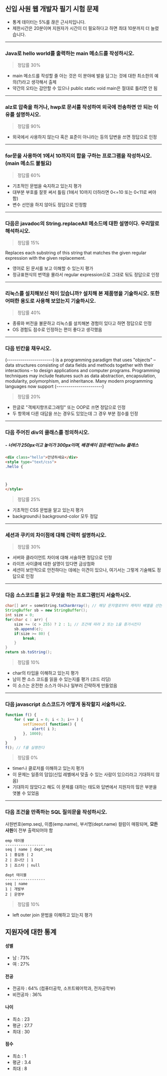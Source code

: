 ## 신입 사원 웹 개발자 필기 시험 문제

- 통계 데이터는 5%를 끊은 근사치입니다.
- 제한시간은 20분이며 지원자가 시간이 더 필요하다고 하면 최대 10분까지 더 늘렸습니다.

---

### Java로 hello world를 출력하는 main 메소드를 작성하시오.
> 정답률 30%

- main 메소드를 작성할 줄 아는 것은 이 분야에 발을 담그는 것에 대한 최소한의 예의(?)라고 생각해서 출제
- 약간의 오타는 감안할 수 있으나 public static void main은 절대로 틀리면 안 됨

---

### alz로 압축을 하거나, hwp로 문서를 작성하여 외국에 전송하면 안 되는 이유를 설명하시오.
>정답률 90%

- 외국에서 사용하지 않는다 혹은 표준이 아니라는 등의 답변을 쓰면 정답으로 인정

---
### for문을 사용하여 1에서 10까지의 합을 구하는 프로그램을 작성하시오. (main 메소드 불필요)
> 정답률 60%

- 기초적인 문법을 숙지하고 있는지 평가
- 대부분 부호를 잘못 써서 틀림 (1에서 10까지 더하라면 0<=10 또는 0<11로 써야 함)
- 변수 선언을 하지 않아도 정답으로 인정함

---

### 다음은 javadoc의 String.replaceAll 메소드에 대한 설명이다. 우리말로 해석하시오.
> 정답률 15%

Replaces each substring of this string that matches the given regular expression with the given replacement.

- 영어로 된 문서를 보고 이해할 수 있는지 평가
- 정규표현식의 번역을 몰라서 regular expression으로 그대로 둬도 정답으로 인정

---
### 리눅스를 설치해보신 적이 있습니까? 설치해 본 제품명을 기술하시오. 또한 어떠한 용도로 사용해 보았는지 기술하시오.
> 정답률 40%

- 종류와 버전을 불문하고 리눅스를 설치해본 경험이 있다고 하면 정답으로 인정
- OS 경험도 점수로 인정하는 편이 좋다고 생각했음

---

### 다음 빈칸을 채우시오.

(-----------------------) is a programming paradigm that uses "objects" – data structures consisting of data fields and methods together with their interactions – to design applications and computer programs. Programming techniques may include features such as data abstraction, encapsulation,
modularity, polymorphism, and inheritance. Many modern programming languages now support (-----------------------)

> 정답률 20%

- 한글로 "객체지향프로그래밍" 또는 OOP로 쓰면 정답으로 인정
- 두 항목에 다른 대답을 쓰는 경우도 있었는데 그 경우 부분 점수를 인정

---

### 다음 주어진 div의 클래스를 정의하시오.

##### - 너비가 250px이고 높이가 300px이며, 배경색이 검은색인 hello 클래스

``` html
<div class="hello">안녕하세요</div>
<style type="text/css">
.hello {



}
</style>
```

> 정답률 25%

- 기초적인 CSS 문법을 알고 있는지 평가
- background나 background-color 모두 정답

---

### 세션과 쿠키의 차이점에 대해 간략히 설명하시오.

> 정답률 30%

- 서버와 클라이언트 차이에 대해 서술하면 정답으로 인정
- 라이프 사이클에 대한 설명이 있다면 금상첨화
- 세션이 보안적으로 안전하다는 데에는 이견이 있으나, 여기서는 그렇게 기술해도 정답으로 인정

---

### 다음 소스코드를 읽고 무엇을 하는 프로그램인지 서술하시오.


``` java
char[] arr = someString.toCharArray(); // 해당 문자열로부터 캐릭터 배열을 선언한다
StringBuffer sb = new StringBuffer();
int size = 0;
for(char c : arr) {
    size += (c > 255) ? 2 : 1; // 조건에 따라 2 또는 1을 증가시킨다
    sb.append(c);
    if(size >= 80) {
        break;
    }
}
return sb.toString();
```

> 정답률 10%

- char의 타입을 이해하고 있는지 평가
- 남이 짠 소스 코드를 읽을 수 있는지를 평가 (코드 리딩)
- 이 소스는 온전한 소스가 아니나 일부러 간략하게 만들었음

---

### 다음 javascript 소스코드가 어떻게 동작할지 서술하시오.
``` javascript
function f() {
    for ( var i = 0; i < 3; i++ ) {
        setTimeout( function() {
            alert( i );
        }, 1000);
    }
}
f(); // f를 실행한다
```



> 정답률 0%

- timer나 클로저를 이해하고 있는지 평가
- 이 문제는 일종의 덤임(신입 레벨에서 맞출 수 있는 사람이 있으리라고 기대하지 않음)
- 기대하지 않았다고 해도 이 문제를 대하는 태도와 답변에서 지원자의 많은 부분을 엿볼 수 있었음

---

### 다음 조건을 만족하는 SQL 질의문을 작성하시오.
사원번호(emp.seq), 이름(emp.name), 부서명(dept.name) 컬럼이 매핑되며, **모든 사원**이 전부 출력되어야 함

```
emp 테이블
------------------
seq | name | dept_seq
1 | 홍길동 | 2
2 | 죠나단 | 1
3 | 죠스타 | null

dept 테이블
------------------
seq | name
1 | 개발부
2 | 운영부
```

> 정답률 10%

- left outer join 문법을 이해하고 있는지 평가

## 지원자에 대한 통계

#### 성별
- 남 : 73%
- 여 : 27%

#### 전공
- 전공자 : 64% (컴퓨터공학, 소프트웨어학과, 전자공학부)
- 비전공자 : 36%

#### 나이
- 최소 : 23
- 평균 : 27.7
- 최대 : 30

#### 점수
- 최소 : 1
- 평균 : 3.4
- 최대 : 8
